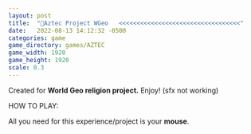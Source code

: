 ```yaml
---
layout: post
title:  "🗿Aztec Project WGeo   <<<<<<<<<<<<<<<<<<<<<<<<<<<<<<<<<<"
date:   2022-08-13 14:12:32 -0500
categories: game
game_directory: games/AZTEC
game_width: 1920
game_height: 1920
scale: 0.3
---
```


Created for **World Geo religion project.** Enjoy!  (sfx not working)

HOW TO PLAY:

All you need for this experience/project is your **mouse**.